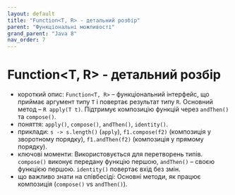 ```yaml
---
layout: default
title: "Function<T, R> - детальний розбір"
parent: "Функціональні можливості"
grand_parent: "Java 8"
nav_order: 7
---
```


# Function<T, R> - детальний розбір

*   короткий опис: `Function<T, R>` – функціональний інтерфейс, що приймає аргумент типу `T` і повертає результат типу `R`. Основний метод – `R apply(T t)`. Підтримує композицію функцій через `andThen()` та `compose()`.
*   поняття: `apply()`, `compose()`, `andThen()`, `identity()`.
*   приклади: `s -> s.length()` (`apply`), `f1.compose(f2)` (композиція у зворотному порядку), `f1.andThen(f2)` (композиція у прямому порядку).
*   ключові моменти: Використовується для перетворень типів. `compose()` виконує передану функцію першою, `andThen()` – своєю функцією першою. `identity()` повертає вхід без змін.
*   що важливо знати на співбесіді: Основні методи, як працює композиція (`compose()` vs `andThen()`).
